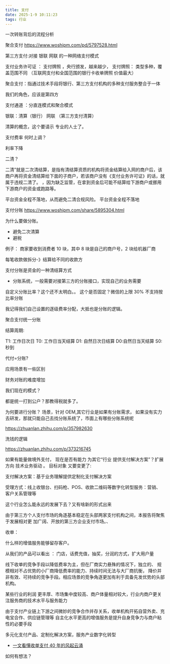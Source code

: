 ```yaml
---
title: 支付
date: 2025-1-9 10:11:23
tags: 行业
---
```


一次转账背后的流程分析

聚合支付 https://www.woshipm.com/pd/5797528.html

第三方支付:对接 银联 网联 的一种网络支付模式

支付业务许可证 ： 支付牌照 ，央行颁发，越来越少，
支付牌照： 类型多种，覆盖范围不同 （互联网支付和全国范围的银行卡收单牌照 价值最大）

聚合支付：指通过技术手段将银行、第三方支付机构的多种支付服务整合于一体

我们的角色，应该是第四方

支付通道 ：分直连模式和聚合模式

银联：清算（银行） 网联 （第三方支付清算）

清算的概念，这个要请示 专业的人士了。

支付费率 何时上调？

利率下降

二清？

二清”就是二次清结算，是指有清结算资质的机构将资金结算给入网的商户后，该商户再将资金清结算给下面的子商户，若该商户没有《支付业务许可证》的话，就属于违规二清了。
，因为缺乏监管，在拿到资金后可能不结算给下游商户或挪用下游商户的资金或跑路等。

平台资金全程不落地，从而避免二清合规风险。 平台资金全程不落地

支付分账 https://www.woshipm.com/share/5895304.html

为什么要做分账。

- 避免二次清算
- 避税

例子： 商家要收到消费者 10 块，其中 8 块是自己的商户号，2 块给机器厂商

每笔收款做拆分-》结算给不同的收款方

支付分账是资金的一种清结算方式

- 分账系统，一般需要对接第三方的分账接口，实现自己的业务需要

自定义分账比率？这个还不太明白。。 这个是否固定？微信的上限 30% 不支持按比率分账

我记得我们自己设置的逐级费率分配，大抵也是分账的逻辑。

聚合支付统一分账

结算周期:

T1: 工作日次日
T0: 工作日当天结算
D1: 自然日次日结算
D0:自然日当天结算
S0: 秒到

代付=分账?

应用场景有一些区别

财务对账的难度增加

我们现在的模式？

都是统一打到公户？那教得税就多了。

为何要进行分账？
场景，针对 OEM,其它行业是如果有分账需求，
如果没有实力去研发，那就只能自己去找分账系统了，市面上有哪些分账系统呢

https://zhuanlan.zhihu.com/p/357982630

洗钱的逻辑

https://zhuanlan.zhihu.com/p/373216745

如果有能量做境外支付，
现在是否有能力 为其它“行业 提供支付解决方案”？扩展方向
技术业务驱动 。
目标对象 又要变更了:

支付解决方案：基于业务理解提供定制化支付解决方案

受理方式：线上收银台、扫码枪、POS、收款二维码等数字化转型服务：营销、客户关系管理等

这个行业怎么能永远的发展下去？又有啥新的形式出来

由于第三方个人支付市场的角逐基本稳定在头部两家支付机构之间，本报告将聚焦于发展相对更
加广阔、开放的第三方企业支付市场。、

收单：

什么样的增值服务能够留存客户。

从我们的产品可以看出 ： 门店，话费充值，抽奖，分润的方式，扩大用户量

线下收单的竞争手段以降低费率为主，但在厂商实力悬殊的情况下，独立的、
规模相对不占优势的小厂商降低费率的能力、持续时间无法与大厂商抗衡，
降价并非有效、可持续的竞争手段。相应场景的竞争角逐更加有利于具备先发优势的头部机构。

某些行业的利润
更丰厚、市场集中度较高、商户体量相对较大，行业内商户更关注服务商的技术水平与服务能力

由于支付产业链上下游之间微妙的竞争合作并存关系，收单机构开拓自营外卖、充电宝合作、供应链管理等
自主化水平更高的增值服务是提升自身竞争力与商户粘性的必要手段

多元化支付产品、定制化解决方案，服务产业数字化转型

- [一文看懂收单支付 40 年的风起云涌](https://mp.weixin.qq.com/s/2yXk51nYFlwAcPvFQzNTBg)

如何有想法？
